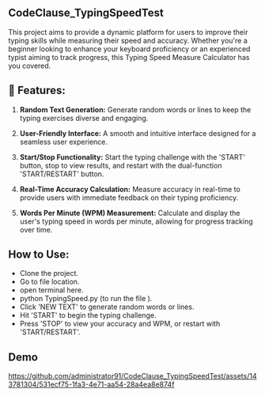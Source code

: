 ## CodeClause_TypingSpeedTest
This project aims to provide a dynamic platform for users to improve their typing skills while measuring their speed and accuracy. Whether you're a beginner looking to enhance your keyboard proficiency or an experienced typist aiming to track progress, this Typing Speed Measure Calculator has you covered.


## 🚀 Features:
1. **Random Text Generation:** Generate random words or lines to keep the typing exercises diverse and engaging.

2. **User-Friendly Interface:** A smooth and intuitive interface designed for a seamless user experience.

3. **Start/Stop Functionality:** Start the typing challenge with the 'START' button, stop to view results, and restart with the dual-function 'START/RESTART' button.

4. **Real-Time Accuracy Calculation:** Measure accuracy in real-time to provide users with immediate feedback on their typing proficiency.

5. **Words Per Minute (WPM) Measurement:** Calculate and display the user's typing speed in words per minute, allowing for progress tracking over time.


## How to Use:
- Clone the project.
- Go to file location.
- open terminal here.
- python TypingSpeed.py (to run the file ).
- Click 'NEW TEXT' to generate random words or lines.
- Hit 'START' to begin the typing challenge.
-  Press 'STOP' to view your accuracy and WPM, or restart with 'START/RESTART'.

## Demo
https://github.com/administrator91/CodeClause_TypingSpeedTest/assets/143781304/531ecf75-1fa3-4e71-aa54-28a4ea8e874f


